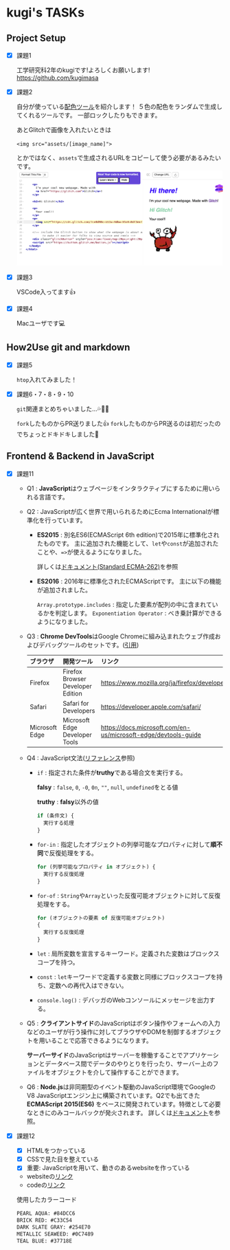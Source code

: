 # kugi's TASKs

## Project Setup
- [x] 課題1

  工学研究科2年のkugiです!よろしくお願いします!
https://github.com/kugimasa

- [x] 課題2

  自分が使っている[配色ツール](https://coolors.co/74d3ae-a6c48a-f6e7cb-dd9787-6cbe40)を紹介します！
５色の配色をランダムで生成してくれるツールです。
一部ロックしたりもできます。

  あとGlitchで画像を入れたいときは

  `<img src="assets/[image_name]">`

  とかではなく、`assets`で生成されるURLをコピーして使う必要があるみたいです。
  ![](assets/chal_2.png)

- [x] 課題3

  VSCode入ってます👍
- [x] 課題4

  Macユーザです💻


## How2Use git and markdown
- [x] 課題5

  `htop`入れてみました！
- [x] 課題6・7・8・9・10

  `git`関連まとめちゃいました...💦🙇‍♂️

  `fork`したものからPR送りました👍
  `fork`したものからPR送るのは初だったのでちょっとドキドキしました👀

## Frontend & Backend in JavaScript
- [x] 課題11
  - Q1 : **JavaScript**はウェブページをインタラクティブにするために用いられる言語です。

  - Q2 : JavaScriptが広く世界で用いられるためにEcma Internationalが標準化を行っています。
    - **ES2015** : 別名ES6(ECMAScript 6th edition)で2015年に標準化されたものです。
    主に追加された機能として、`let`や`const`が追加されたことや、`=>`が使えるようになりました。

      詳しくは[ドキュメント(Standard ECMA-262)](https://www.ecma-international.org/publications/standards/Ecma-262.htm)を参照

    - **ES2016** : 2016年に標準化されたECMAScriptです。
      主に以下の機能が追加されました。

      `Array.prototype.includes` : 指定した要素が配列の中に含まれているかを判定します。
      `Exponentiation Operator` : べき乗計算ができるようになりました。

  - Q3 : **Chrome DevTools**はGoogle Chromeに組み込まれたウェブ作成およびデバッグツールのセットです。([引用](https://developers.google.com/web/tools/chrome-devtools?hl=ja))

    |ブラウザ|開発ツール|リンク|
    |:--|:--|:--|
    |Firefox|Firefox Browser Developer Edition|https://www.mozilla.org/ja/firefox/developer/|
    |Safari|Safari for Developers|https://developer.apple.com/safari/|
    |Microsoft Edge|Microsoft Edge Developer Tools|https://docs.microsoft.com/en-us/microsoft-edge/devtools-guide|

  - Q4 : JavaScript文法([リファレンス](https://developer.mozilla.org/ja/docs/Web/JavaScript/Reference)参照)
    - `if` : 指定された条件が**truthy**である場合文を実行する。

      **falsy** : `false`, `0`, `-0`, `0n`, `""`, `null`, `undefined`をとる値

      **truthy** : **falsy**以外の値

      ```js
      if (条件文) {
        実行する処理
      }
      ```
    - `for-in` : 指定したオブジェクトの列挙可能なプロパティに対して**順不同**で反復処理をする。
      ```js
      for (列挙可能なプロパティ in オブジェクト) {
        実行する反復処理
      }
      ```
    - `for-of` : `String`や`Array`といった反復可能オブジェクトに対して反復処理をする。
      ```js
      for (オブジェクトの要素 of 反復可能オブジェクト)
      {
        実行する反復処理
      }
      ```
    - `let` : 局所変数を宣言するキーワード。定義された変数はブロックスコープを持つ。
    - `const` : `let`キーワードで定義する変数と同様にブロックスコープを持ち、定数への再代入はできない。
    - `console.log()` : デバッガのWebコンソールにメッセージを出力する。
  
  - Q5 : **クライアントサイド**のJavaScriptはボタン操作やフォームへの入力などのユーザが行う操作に対してブラウザやDOMを制御するオブジェクトを用いることで応答できるようになります。
  
    **サーバーサイド**のJavaScriptはサーバーを稼働することでアプリケーションとデータベース間でデータのやりとりを行ったり、サーバー上のファイルをオブジェクトを介して操作することができます。
  
  - Q6 : **Node.js**は非同期型のイベント駆動のJavaScript環境でGoogleのV8 JavaScriptエンジン上に構築されています。Q2でも出てきた **ECMAScript 2015(ES6)** をベースに開発されています。特徴として必要なときにのみコールバックが発火されます。
  詳しくは[ドキュメント](https://nodejs.org/ja/docs/)を参照。


- [x] 課題12
  - [x] HTMLをつかっている
  - [x] CSSで見た目を整えている
  - [x] 重要: JavaScriptを用いて、動きのあるwebsiteを作っている
  
  - websiteの[リンク](https://kugi-web-gl.glitch.me/)
  - codeの[リンク](https://glitch.com/edit/#!/kugi-web-gl?path=index.html:1:0)

  使用したカラーコード
  ```
  PEARL AQUA: #84DCC6
  BRICK RED: #C33C54
  DARK SLATE GRAY: #254E70
  METALLIC SEAWEED: #0C7489
  TEAL BLUE: #37718E
  ```
